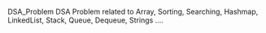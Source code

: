DSA_Problem
DSA Problem related to Array, Sorting, Searching, Hashmap, LinkedList, Stack, Queue, Dequeue, Strings ....
